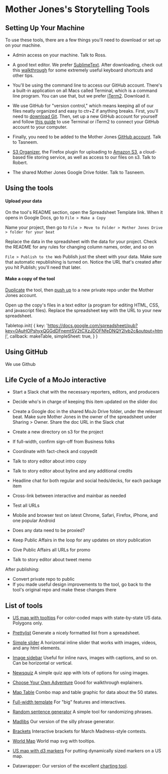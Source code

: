# Mother Jones's Storytelling Tools

## Setting Up Your Machine

To use these tools, there are a few things you'll need to download or set up on your machine.

* Admin access on your machine. Talk to Ross.

* A good text editor. We prefer [SublimeText](http://www.sublimetext.com/). After downloading, check out this [walkthrough](http://scotch.io/bar-talk/the-complete-visual-guide-to-sublime-text-3-getting-started-and-keyboard-shortcuts) for some extremely useful keyboard shortcuts and other tips.

* You'll be using the command line to access our GitHub account. There's a built-in application on all Macs called Terminal, which is a command line program. You can use that, but we prefer [iTerm2](http://www.iterm2.com/#/section/home). Download it.

* We use GitHub for "version control," which means keeping all of our files neatly organized and easy to ctr+Z if anything breaks. First, you'll need to [download Git](http://git-scm.com/downloads). Then, set up a new GitHub account for yourself and follow [this guide](https://help.github.com/articles/set-up-git/) to use Terminal or iTerm2 to connect your GitHub account to your computer.

* Finally, you need to be added to the Mother Jones [GitHub account](https://github.com/motherjones). Talk to Tasneem.

* [S3 Organizer](#), the Firefox plugin for uploading to [Amazon S3](#), a cloud-based file storing service, as well as access to our files on s3. Talk to Robert.

* The shared Mother Jones Google Drive folder. Talk to Tasneem.

## Using the tools

#### Upload your data

On the tool's README section, open the Spreadsheet Template link. When it opens in Google Docs, go to ``File > Make a Copy`` 

Name your project, then go to ``File > Move to Folder > Mother Jones Drive > folder for your beat``

Replace the data in the spreadsheet with the data for your project. Check the README for any rules for changing column names, order, and so on

``File > Publish to the Web`` Publish just the sheet with your data. Make sure that automatic republishing is turned on. Notice the URL that's created after you hit Publish; you'll need that later.

#### Make a copy of the tool

[Duplicate](#) the tool, then [push up](#) to a new private repo under the Mother Jones account.

Open up the copy's files in a text editor (a program for editing HTML, CSS, and javascript files). Replace the spreadsheet key with the URL to your new spreadsheet.

   Tabletop.init( { 
        key: 'https://docs.google.com/spreadsheet/pub?key=0AuHOPshyxQGGdDFnemtSV2tCXzJDOFNfeDNQY2lvb2c&output=html',
        callback: makeTable, 
        simpleSheet: true,
    } )

## Using GitHub

We use Github 

## Life Cycle of a MoJo interactive

* Start a Slack chat with the necessary reporters, editors, and producers
* Decide who's in charge of keeping this item updated on the slider doc
* Create a Google doc in the shared MoJo Drive folder, under the relevant beat. Make sure Mother Jones in the owner of the spreadsheet under Sharing > Owner. Share the doc URL in the Slack chat

* Create a new directory on s3 for the project

* If full-width, confirm sign-off from Business folks
* Coordinate with fact-check and copyedit
* Talk to story editor about intro copy
* Talk to story editor about byline and any additional credits
* Headline chat for both regular and social heds/decks, for each package item
* Cross-link between interactive and mainbar as needed

* Test all URLs
* Mobile and browser test on latest Chrome, Safari, Firefox, iPhone, and one popular Android
* Does any data need to be proxied?

* Keep Public Affairs in the loop for any updates on story publication
* Give Public Affairs all URLs for promo
* Talk to story editor about tweet memo

After publishing:
* Convert private repo to public
* If you made useful design improvements to the tool, go back to the tool's original repo and make these changes there

## List of tools

* [US map with tooltips](https://github.com/motherjones/spreadsheet-to-svg) For color-coded maps with state-by-state US data. Polygons only.

* [Prettylist](https://github.com/motherjones/prettylist) Generate a nicely formatted list from a spreadsheet.

* [Simple slider](https://github.com/motherjones/simple-slider/) A horizontal inline slider that works with images, videos, and any html elements.

* [Image sidebar](https://github.com/motherjones/image-sidebar) Useful for inline navs, images with captions, and so on. Can be horizontal or vertical.

* [Newsquiz](https://github.com/motherjones/newsquiz) A simple quiz app with lots of options for using images. 

* [Choose Your Own Adventure](https://github.com/motherjones/cyoa) Good for walkthrough explainers.

* [Map Table](https://github.com/motherjones/map-table) Combo map and table graphic for data about the 50 states.

* [Full-width template](https://github.com/motherjones/full-width-template) For "big" features and interactives.

* [Random sentence generator](https://github.com/motherjones/random-sentence-maker) A simple tool for randomizing phrases.

* [Madlibs](https://github.com/motherjones/madlibs) Our version of the silly phrase generator.

* [Brackets](https://github.com/motherjones/brackets) Interactive brackets for March Madness-style contests.

* [World Map](https://github.com/motherjones/world-map) World map svg with tooltips.

* [US map with d3 markers](https://github.com/motherjones/us-map-d3-markers) For putting dynamically sized markers on a US map.

* Datawrapper: Our version of the excellent [charting tool](datawrapper.de).
